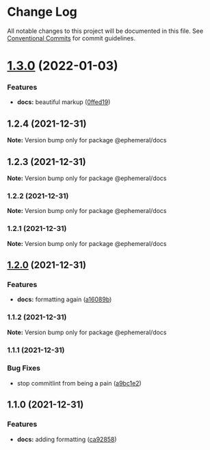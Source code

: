 # Change Log

All notable changes to this project will be documented in this file.
See [Conventional Commits](https://conventionalcommits.org) for commit guidelines.

# [1.3.0](https://github.com/jpwesselink/cdk-monorepo/compare/@ephemeral/docs@1.2.4...@ephemeral/docs@1.3.0) (2022-01-03)


### Features

* **docs:** beautiful markup ([0ffed19](https://github.com/jpwesselink/cdk-monorepo/commit/0ffed19834a7f7957fde8ff8e3cb8501fa1433c7))





## 1.2.4 (2021-12-31)

**Note:** Version bump only for package @ephemeral/docs





## 1.2.3 (2021-12-31)

**Note:** Version bump only for package @ephemeral/docs





### 1.2.2 (2021-12-31)

**Note:** Version bump only for package @ephemeral/docs





### 1.2.1 (2021-12-31)

**Note:** Version bump only for package @ephemeral/docs





## [1.2.0](https://github.com/jpwesselink/cdk-monorepo/compare/@ephemeral/docs@1.1.2...@ephemeral/docs@1.2.0) (2021-12-31)


### Features

* **docs:** formatting again ([a16089b](https://github.com/jpwesselink/cdk-monorepo/commit/a16089bc48c499c75e7ba0a58644cba674dcfcfd))



### 1.1.2 (2021-12-31)

**Note:** Version bump only for package @ephemeral/docs





### 1.1.1 (2021-12-31)


### Bug Fixes

* stop commitlint from being a pain ([a9bc1e2](https://github.com/jpwesselink/cdk-monorepo/commit/a9bc1e2e979e0dfebff644545ef9b5d61d1aa48a))



## 1.1.0 (2021-12-31)


### Features

* **docs:** adding formatting ([ca92858](https://github.com/jpwesselink/cdk-monorepo/commit/ca92858b503886e49ee461aef588ffa400b5f308))
